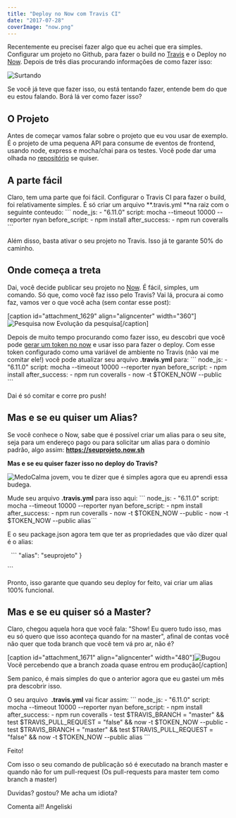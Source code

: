 ```yaml
---
title: "Deploy no Now com Travis CI"
date: "2017-07-28"
coverImage: "now.png"
---
```


Recentemente eu precisei fazer algo que eu achei que era simples. Configurar um projeto no Github, para fazer o build no [Travis](https://travis-ci.org) e o Deploy no [Now](https://zeit.co/now). Depois de três dias procurando informações de como fazer isso:

![Surtando](https://algoritmosdescomplicados.files.wordpress.com/2017/07/giphy15.gif)

Se você já teve que fazer isso, ou está tentando fazer, entende bem do que eu estou falando. Borá lá ver como fazer isso?

## O Projeto

Antes de começar vamos falar sobre o projeto que eu vou usar de exemplo. É o projeto de uma pequena API para consume de eventos de frontend, usando node, express e mocha/chai para os testes. Você pode dar uma olhada no [repositório](https://github.com/angeliski/frontendbr-eventos-api) se quiser.

## A parte fácil

Claro, tem uma parte que foi fácil. Configurar o Travis CI para fazer o build, foi relativamente simples. É só criar um arquivo **.travis.yml **na raiz com o seguinte conteudo: \`\`\` node\_js: - "6.11.0" script: mocha --timeout 10000 --reporter nyan before\_script: - npm install after\_success: - npm run coveralls \`\`\`  

Além disso, basta ativar o seu projeto no Travis. Isso já te garante 50% do caminho.

## Onde começa a treta

Dai, você decide publicar seu projeto no [Now](https://zeit.co/now). É fácil, simples, um comando. Só que, como você faz isso pelo Travis? Vai lá, procura ai como faz, vamos ver o que você acha (sem contar esse post):

\[caption id="attachment\_1629" align="aligncenter" width="360"\]![Pesquisa now](https://algoritmosdescomplicados.files.wordpress.com/2017/07/giphy16.gif) Evolução da pesquisa\[/caption\]

Depois de muito tempo procurando como fazer isso, eu descobri que você pode [gerar um token no now](https://zeit.co/account/tokens) e usar isso para fazer o deploy. Com esse token configurado como uma variável de ambiente no Travis (não vai me comitar ele!) você pode atualizar seu arquivo **.travis.yml** para: \`\`\` node\_js: - "6.11.0" script: mocha --timeout 10000 --reporter nyan before\_script: - npm install after\_success: - npm run coveralls - now -t $TOKEN\_NOW --public \`\`\`  

Dai é só comitar e corre pro push!

## Mas e se eu quiser um Alias?

Se você conhece o Now, sabe que é possível criar um alias para o seu site, seja para um endereço pago ou para solicitar um alias para o domínio padrão, algo assim: **https://seuprojeto.now.sh**

**Mas e se eu quiser fazer isso no deploy do Travis?**

![Medo](https://algoritmosdescomplicados.files.wordpress.com/2017/07/giphy17.gif)Calma jovem, vou te dizer que é simples agora que eu aprendi essa budega.

Mude seu arquivo **.travis.yml** para isso aqui: \`\`\` node\_js: - "6.11.0" script: mocha --timeout 10000 --reporter nyan before\_script: - npm install after\_success: - npm run coveralls - now -t $TOKEN\_NOW --public - now -t $TOKEN\_NOW --public alias\`\`\`  

E o seu package.json agora tem que ter as propriedades que vão dizer qual é o alias:

  \`\`\` "alias": "seuprojeto" }

\`\`\`  

Pronto, isso garante que quando seu deploy for feito, vai criar um alias 100% funcional.

## Mas e se eu quiser só a Master?

Claro, chegou aquela hora que você fala: "Show! Eu quero tudo isso, mas eu só quero que isso aconteça quando for na master", afinal de contas você não quer que toda branch que você tem vá pro ar, não é?

\[caption id="attachment\_1671" align="aligncenter" width="480"\]![Bugou](https://algoritmosdescomplicados.files.wordpress.com/2017/07/giphy18.gif) Você percebendo que a branch zoada quase entrou em produção\[/caption\]

Sem panico, é mais simples do que o anterior agora que eu gastei um mês pra descobrir isso.

O seu arquivo  **.travis.yml** vai ficar assim: \`\`\` node\_js: - "6.11.0" script: mocha --timeout 10000 --reporter nyan before\_script: - npm install after\_success: - npm run coveralls - test $TRAVIS\_BRANCH = "master" && test $TRAVIS\_PULL\_REQUEST = "false" && now -t $TOKEN\_NOW --public - test $TRAVIS\_BRANCH = "master" && test $TRAVIS\_PULL\_REQUEST = "false" && now -t $TOKEN\_NOW --public alias \`\`\`  

Feito!

Com isso o seu comando de publicação só é executado na branch master e quando não for um pull-request (Os pull-requests para master tem como branch a master)

Duvidas? gostou? Me acha um idiota?

Comenta ai!! Angeliski
